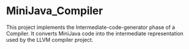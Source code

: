 # MiniJava_Compiler
This project implements the Intermediate-code-generator phase of a Compiler. It converts MiniJava code into the intermediate representation used by the LLVM compiler project.
